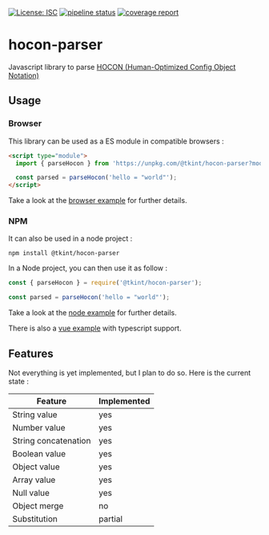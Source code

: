 [![License: ISC](https://img.shields.io/badge/License-ISC-blue.svg)](https://opensource.org/licenses/ISC)
[![pipeline status](https://gitlab.com/tkint/hocon-parser/badges/main/pipeline.svg)](https://gitlab.com/tkint/hocon-parser/-/commits/main)
[![coverage report](https://gitlab.com/tkint/hocon-parser/badges/main/coverage.svg)](https://gitlab.com/tkint/hocon-parser/-/commits/main)

# hocon-parser

Javascript library to parse [HOCON (Human-Optimized Config Object Notation)](https://github.com/lightbend/config)

## Usage

### Browser

This library can be used as a ES module in compatible browsers
:

```html
<script type="module">
  import { parseHocon } from 'https://unpkg.com/@tkint/hocon-parser?module';

  const parsed = parseHocon('hello = "world"');
</script>
```

Take a look at the [browser example](examples/browser) for further details.

### NPM

It can also be used in a node project :

```
npm install @tkint/hocon-parser
```

In a Node project, you can then use it as follow :

```js
const { parseHocon } = require('@tkint/hocon-parser');

const parsed = parseHocon('hello = "world"');
```

Take a look at the [node example](examples/node) for further details.

There is also a [vue example](examples/vue) with typescript support.

## Features

Not everything is yet implemented, but I plan to do so. Here is the current state :

| Feature | Implemented |
| ------- | ----------- |
| String value | yes |
| Number value | yes |
| String concatenation | yes |
| Boolean value | yes |
| Object value | yes |
| Array value | yes |
| Null value | yes |
| Object merge | no |
| Substitution | partial |
